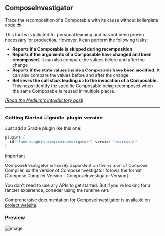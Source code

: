 ## ComposeInvestigator

Trace the recomposition of a Composable with its cause without boilerplate code 😎.

This tool was initiated for personal learning and has not been proven necessary for production.
However, it can perform the following tasks:

- **Reports if a Composable is skipped during recomposition.**
- **Reports if the arguments of a Composable have changed and been recomposed.** It can also compare the
  values before and after the change.
- **Reports if the state values inside a Composable have been modified.** It can also compare the values
  before and after the change.
- **Retrieves the call stack leading up to the invocation of a Composable.** This helps identify the
  specific Composable being recomposed when the same Composable is reused in multiple places.

[*(Read the Medium's introductory post)*](https://jisungbin.medium.com/tracing-recompositions-without-boilerplate-code-e9800db1419e)

---

### Getting Started ![gradle-plugin-version](https://img.shields.io/maven-central/v/land.sungbin.composeinvestigator/composeinvestigator-gradle-plugin?style=flat-square)

Just add a Gradle plugin like this one:

```kotlin
plugins {
  id("land.sungbin.composeinvestigator") version "<version>"
}
```

> [!IMPORTANT]  
> ComposeInvestigator is heavily dependent on the version of Compose Compiler, so the version of 
> ComposeInvestigator follows the format [Compose Compiler Version - ComposeInvestigator Version].

You don't need to use any APIs to get started. But if you're looking for a fancier experience,
consider using the runtime API.

Comprehensive documentation for ComposeInvestigator is available
on [project website](https://jisungbin.github.io/ComposeInvestigator).

### Preview

![image](https://github.com/jisungbin/ComposeInvestigator/assets/40740128/98991bd9-97f2-47a7-9cc9-6f9cd1cda0e3)
